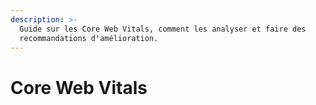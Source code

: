 ```yaml
---
description: >-
  Guide sur les Core Web Vitals, comment les analyser et faire des
  recommandations d'amélioration.
---
```


# Core Web Vitals

